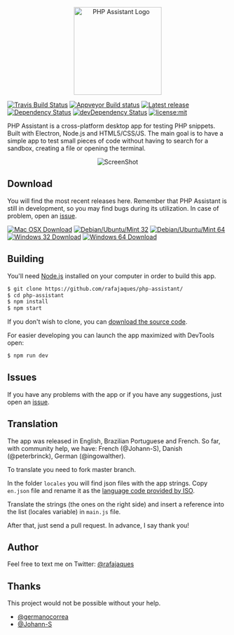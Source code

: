 <p align="center">
  <img width="200" src="https://raw.githubusercontent.com/rafajaques/php-assistant/master/app/gfx/readme/logo.png" alt="PHP Assistant Logo"/>
</p>


[![Travis Build Status](https://travis-ci.org/rafajaques/php-assistant.svg?branch=master)](https://travis-ci.org/rafajaques/php-assistant)
[![Appveyor Build status](https://ci.appveyor.com/api/projects/status/r4wsabo0ury7a5kg?svg=true)](https://ci.appveyor.com/project/rafajaques/php-assistant)
[![Latest release](https://img.shields.io/github/tag/rafajaques/php-assistant.svg)](https://github.com/rafajaques/php-assistant/releases)
[![Dependency Status](https://david-dm.org/rafajaques/php-assistant.svg?path=app)](https://david-dm.org/rafajaques/php-assistant?path=app)
[![devDependency Status](https://david-dm.org/rafajaques/php-assistant/dev-status.svg)](https://david-dm.org/rafajaques/php-assistant#info=dev)
[![license:mit](https://img.shields.io/badge/license-mit-blue.svg)](https://opensource.org/licenses/MIT)

PHP Assistant is a cross-platform desktop app for testing PHP snippets.
Built with Electron, Node.js and HTML5/CSS/JS.
The main goal is to have a simple app to test small pieces of code without having to search for a sandbox, creating a file or opening the terminal.

<p align="center">
  <img src="https://raw.githubusercontent.com/rafajaques/php-assistant/master/app/gfx/readme/screenshot.png" alt="ScreenShot"/>
</p>

## Download

You will find the most recent releases here. Remember that PHP Assistant is still in development, so you may find bugs during its utilization. In case of problem, open an [issue](https://github.com/rafajaques/php-assistant/issues).

[![Mac OSX Download](https://img.shields.io/badge/download-Mac%20OSX-blue.svg)](https://github.com/rafajaques/php-assistant/releases/download/v0.0.11/phpassistant-0.0.11.dmg)
[![Debian/Ubuntu/Mint 32](https://img.shields.io/badge/download-Debian%2FUbuntu%2FMint%20(32)-blue.svg)](https://github.com/rafajaques/php-assistant/releases/download/v0.0.11/phpassistant-0.0.11-ia32.deb)
[![Debian/Ubuntu/Mint 64](https://img.shields.io/badge/download-Debian%2FUbuntu%2FMint%20(64)-blue.svg)](https://github.com/rafajaques/php-assistant/releases/download/v0.0.11/phpassistant-0.0.11.deb)
[![Windows 32 Download](https://img.shields.io/badge/download-Windows%20(32)-blue.svg)](https://github.com/rafajaques/php-assistant/releases/download/v0.0.11/phpassistant-Setup-0.0.11-ia32.exe)
[![Windows 64 Download](https://img.shields.io/badge/download-Windows%20(64)-blue.svg)](https://github.com/rafajaques/php-assistant/releases/download/v0.0.11/phpassistant-Setup-0.0.11.exe)

## Building

You'll need [Node.js](https://nodejs.org) installed on your computer in order to build this app.

```bash
$ git clone https://github.com/rafajaques/php-assistant/
$ cd php-assistant
$ npm install
$ npm start
```

If you don't wish to clone, you can [download the source code](https://github.com/rafajaques/php-assistant/archive/master.zip).

For easier developing you can launch the app maximized with DevTools open:

```bash
$ npm run dev
```

## Issues

If you have any problems with the app or if you have any suggestions, just open an [issue](https://github.com/rafajaques/php-assistant/issues).

## Translation

The app was released in English, Brazilian Portuguese and French.
So far, with community help, we have: French (@Johann-S), Danish (@peterbrinck), German (@ingowalther).

To translate you need to fork master branch.

In the folder `locales` you will find json files with the app strings.
Copy `en.json` file and rename it as the [language code provided by ISO](http://www.lingoes.net/en/translator/langcode.htm).

Translate the strings (the ones on the right side) and insert a reference into the list (locales variable) in `main.js` file.

After that, just send a pull request. In advance, I say thank you!

## Author

Feel free to text me on Twitter: [@rafajaques](https://twitter.com/rafajaques)

## Thanks

This project would not be possible without your help.

- [@germanocorrea](https://github.com/germanocorrea)
- [@Johann-S](https://github.com/johann-s)

